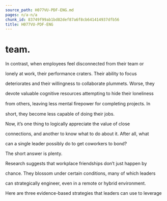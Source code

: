 ```yaml
---
source_path: H077VU-PDF-ENG.md
pages: n/a-n/a
chunk_id: 83749f99ab1bd82def87a6f8cb641414937dfb56
title: H077VU-PDF-ENG
---
```

# team.

In contrast, when employees feel disconnected from their team or

lonely at work, their performance craters. Their ability to focus

deteriorates and their willingness to collaborate plummets. Worse, they

devote valuable cognitive resources attempting to hide their loneliness

from others, leaving less mental ﬁrepower for completing projects. In

short, they become less capable of doing their jobs.

Now, it’s one thing to logically appreciate the value of close

connections, and another to know what to do about it. After all, what

can a single leader possibly do to get coworkers to bond?

The short answer is plenty.

Research suggests that workplace friendships don’t just happen by

chance. They blossom under certain conditions, many of which leaders

can strategically engineer, even in a remote or hybrid environment.

Here are three evidence-based strategies that leaders can use to leverage
